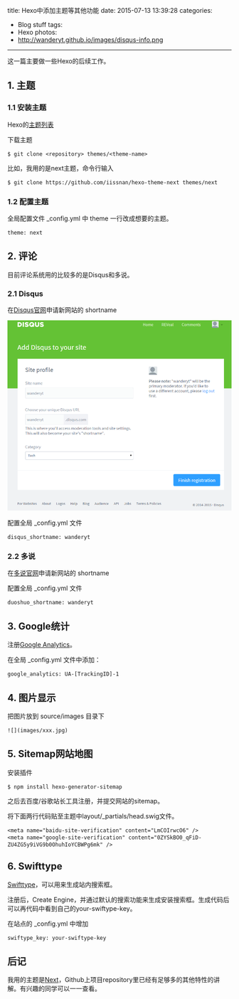 title: Hexo中添加主题等其他功能
date: 2015-07-13 13:39:28
categories:
- Blog stuff
tags:
- Hexo
photos:
- http://wanderyt.github.io/images/disqus-info.png
---
这一篇主要做一些Hexo的后续工作。

## 1. 主题

### 1.1 安装主题

Hexo的[主题列表](https://github.com/tommy351/hexo/wiki/Themes)

下载主题

    $ git clone <repository> themes/<theme-name>

比如，我用的是next主题，命令行输入

    $ git clone https://github.com/iissnan/hexo-theme-next themes/next

### 1.2 配置主题

全局配置文件 _config.yml 中 theme 一行改成想要的主题。

    theme: next

<!--more-->

## 2. 评论

目前评论系统用的比较多的是Disqus和多说。

### 2.1 Disqus

在[Disqus官网](http://disqus.com/)申请新网站的 shortname

![Disqus](images/disqus-info.png)

配置全局 _config.yml 文件

    disqus_shortname: wanderyt

### 2.2 多说

在[多说官网](http://duoshuo.com/)申请新网站的 shortname

配置全局 _config.yml 文件

    duoshuo_shortname: wanderyt

## 3. Google统计

注册[Google Analytics](http://www.google.cn/intl/zh-CN_ALL/analytics/learn/index.html)。

在全局 _config.yml 文件中添加：

    google_analytics: UA-[TrackingID]-1

## 4. 图片显示

把图片放到 source/images 目录下

    ![](images/xxx.jpg)

## 5. Sitemap网站地图

安装插件

    $ npm install hexo-generator-sitemap

之后去百度/谷歌站长工具注册，并提交网站的sitemap。

将下面两行代码贴至主题中layout/_partials/head.swig文件。

    <meta name="baidu-site-verification" content="LmCOIrwcO6" />
    <meta name="google-site-verification" content="0ZYSkBO0_qFiD-ZU4ZG5y9iVG9b0OhuhIoYCBWPg6mk" />

## 6. Swifttype

[Swifttype](https://swiftype.com/home)，可以用来生成站内搜索框。

注册后，Create Engine，并通过默认的搜索功能来生成安装搜索框。生成代码后可以再代码中看到自己的your-swiftype-key。

在站点的 _config.yml 中增加

    swiftype_key: your-swiftype-key

## 后记

我用的主题是[Next](https://github.com/iissnan/hexo-theme-next)，Github上项目repository里已经有足够多的其他特性的讲解。有兴趣的同学可以一一查看。
